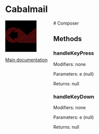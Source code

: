 # Cabalmail
<div style="width: 10em; float:left; height: 100%; padding-right: 1em;"><img src="/docs/logo.png" width="100" />
<p><a href="/README.md">Main documentation</a></p>
</div><div style="padding-left: 11em;">
# Composer


## Methods
### handleKeyPress
Modifiers: none

Parameters: e (null)

Returns: null

### handleKeyDown
Modifiers: none

Parameters: e (null)

Returns: null

</div>
